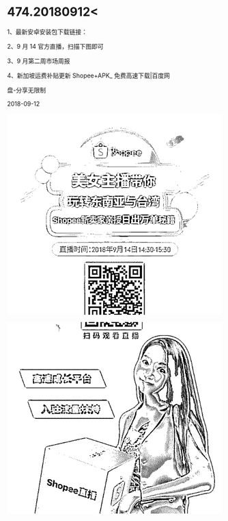# 474.20180912<

1、最新安卓安装包下载链接：

2、9 月 14 官方直播，扫描下图即可

3、9 月第二周市场周报

4、新加坡运费补贴更新 Shopee+APK_ 免费高速下载|百度网

盘-分享无限制

2018-09-12

![image](img/Image_059.png)

![image](img/Image_060.png)